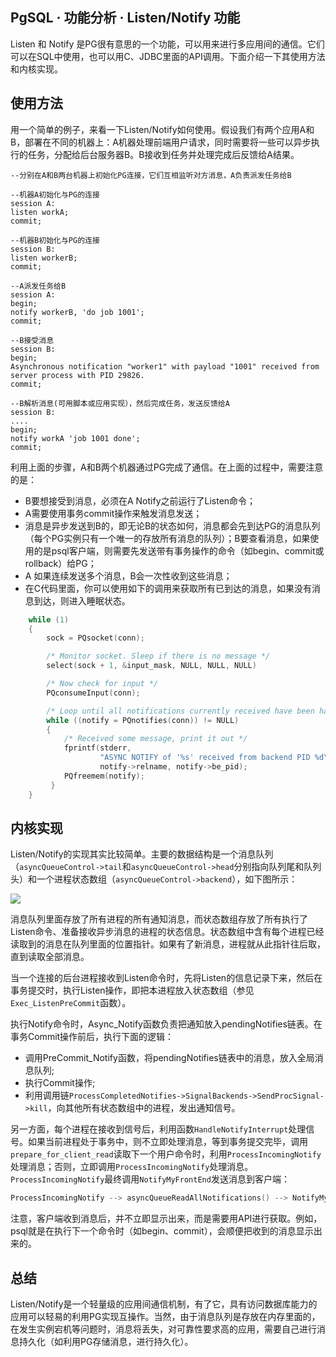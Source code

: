 ## PgSQL · 功能分析 · Listen/Notify 功能


Listen 和 Notify 是PG很有意思的一个功能，可以用来进行多应用间的通信。它们可以在SQL中使用，也可以用C、JDBC里面的API调用。下面介绍一下其使用方法和内核实现。  

## 使用方法


用一个简单的例子，来看一下Listen/Notify如何使用。假设我们有两个应用A和B，部署在不同的机器上：A机器处理前端用户请求，同时需要将一些可以异步执行的任务，分配给后台服务器B。B接收到任务并处理完成后反馈给A结果。  

```LANG
--分别在A和B两台机器上初始化PG连接，它们互相监听对方消息，A负责派发任务给B

--机器A初始化与PG的连接
session A:
listen workA;
commit;

--机器B初始化与PG的连接
session B:
listen workerB;
commit;

--A派发任务给B
session A:
begin;
notify workerB, 'do job 1001';
commit;

--B接受消息
session B:
begin;
Asynchronous notification "worker1" with payload "1001" received from server process with PID 29826.
commit;

--B解析消息(可用脚本或应用实现），然后完成任务，发送反馈给A
session B:
....
begin;
notify workA 'job 1001 done';
commit;

```


利用上面的步骤，A和B两个机器通过PG完成了通信。在上面的过程中，需要注意的是：  


* B要想接受到消息，必须在A Notify之前运行了Listen命令；
* A需要使用事务commit操作来触发消息发送；
* 消息是异步发送到B的，即无论B的状态如何，消息都会先到达PG的消息队列（每个PG实例只有一个唯一的存放所有消息的队列）；B要查看消息，如果使用的是psql客户端，则需要先发送带有事务操作的命令（如begin、commit或rollback）给PG；
* A 如果连续发送多个消息，B会一次性收到这些消息；
* 在C代码里面，你可以使用如下的调用来获取所有已到达的消息，如果没有消息到达，则进入睡眠状态。


```cpp
    while (1)
    {
        sock = PQsocket(conn);

        /* Monitor socket. Sleep if there is no message */
        select(sock + 1, &input_mask, NULL, NULL, NULL) 

        /* Now check for input */
        PQconsumeInput(conn);

        /* Loop until all notifications currently received have been handled */
        while ((notify = PQnotifies(conn)) != NULL)
        {
            /* Received some message, print it out */
            fprintf(stderr,
                    "ASYNC NOTIFY of '%s' received from backend PID %d\n",
                    notify->relname, notify->be_pid);
            PQfreemem(notify);
         }
    }

```

## 内核实现


Listen/Notify的实现其实比较简单。主要的数据结构是一个消息队列（`asyncQueueControl->tail`和`asyncQueueControl->head`分别指向队列尾和队列头）和一个进程状态数组（`asyncQueueControl->backend`），如下图所示：  


![][0]  


消息队列里面存放了所有进程的所有通知消息，而状态数组存放了所有执行了Listen命令、准备接收异步消息的进程的状态信息。状态数组中含有每个进程已经读取到的消息在队列里面的位置指针。如果有了新消息，进程就从此指针往后取，直到读取全部消息。  


当一个连接的后台进程接收到Listen命令时，先将Listen的信息记录下来，然后在事务提交时，执行Listen操作，即把本进程放入状态数组（参见`Exec_ListenPreCommit`函数）。  


执行Notify命令时，Async_Notify函数负责把通知放入pendingNotifies链表。在事务Commit操作前后，执行下面的逻辑：  


* 调用PreCommit_Notify函数，将pendingNotifies链表中的消息，放入全局消息队列;
* 执行Commit操作;
* 利用调用链`ProcessCompletedNotifies->SignalBackends->SendProcSignal->kill`，向其他所有状态数组中的进程，发出通知信号。



另一方面，每个进程在接收到信号后，利用函数`HandleNotifyInterrupt`处理信号。如果当前进程处于事务中，则不立即处理消息，等到事务提交完毕，调用`prepare_for_client_read`读取下一个用户命令时，利用`ProcessIncomingNotify`处理消息；否则，立即调用`ProcessIncomingNotify`处理消息。`ProcessIncomingNotify`最终调用`NotifyMyFrontEnd`发送消息到客户端：  

```cpp
ProcessIncomingNotify --> asyncQueueReadAllNotifications() --> NotifyMyFrontEnd

```

注意，客户端收到消息后，并不立即显示出来，而是需要用API进行获取。例如，psql就是在执行下一个命令时（如begin、commit），会顺便把收到的消息显示出来的。  

## 总结


Listen/Notify是一个轻量级的应用间通信机制，有了它，具有访问数据库能力的应用可以轻易的利用PG实现互操作。当然，由于消息队列是存放在内存里面的，在发生实例宕机等问题时，消息将丢失，对可靠性要求高的应用，需要自己进行消息持久化（如利用PG存储消息，进行持久化）。  


[0]: http://mysql.taobao.org/monthly/pic/2015-06-06/pg_listen_notify.png